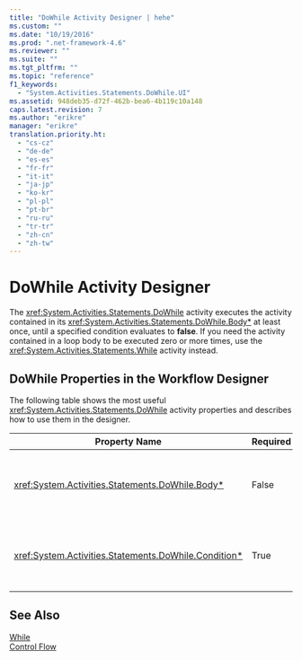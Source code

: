 ```yaml
---
title: "DoWhile Activity Designer | hehe"
ms.custom: ""
ms.date: "10/19/2016"
ms.prod: ".net-framework-4.6"
ms.reviewer: ""
ms.suite: ""
ms.tgt_pltfrm: ""
ms.topic: "reference"
f1_keywords: 
  - "System.Activities.Statements.DoWhile.UI"
ms.assetid: 948deb35-d72f-462b-bea6-4b119c10a148
caps.latest.revision: 7
ms.author: "erikre"
manager: "erikre"
translation.priority.ht: 
  - "cs-cz"
  - "de-de"
  - "es-es"
  - "fr-fr"
  - "it-it"
  - "ja-jp"
  - "ko-kr"
  - "pl-pl"
  - "pt-br"
  - "ru-ru"
  - "tr-tr"
  - "zh-cn"
  - "zh-tw"
---
```

# DoWhile Activity Designer
The <xref:System.Activities.Statements.DoWhile> activity executes the activity contained in its <xref:System.Activities.Statements.DoWhile.Body*> at least once, until a specified condition evaluates to **false**. If you need the activity contained in a loop body to be executed zero or more times, use the <xref:System.Activities.Statements.While> activity instead.  
  
## DoWhile Properties in the Workflow Designer  
 The following table shows the most useful <xref:System.Activities.Statements.DoWhile> activity properties and describes how to use them in the designer.  
  
|Property Name|Required|Usage|  
|-------------------|--------------|-----------|  
|<xref:System.Activities.Statements.DoWhile.Body*>|False|The activity to execute while the condition is **true**. To add the <xref:System.Activities.Statements.DoWhile.Body*> activity, drop an activity from the toolbox into the **Body** box on the **DoWhile** activity designer with hint text “Drop Activity Here”.|  
|<xref:System.Activities.Statements.DoWhile.Condition*>|True|The condition to evaluate after each iteration of the loop. To set the <xref:System.Activities.Statements.DoWhile.Condition*>, type a [!INCLUDE[vbprvb](../code-quality/includes/vbprvb_md.md)] expression in the **Condition** box on the **DoWhile** activity designer or in the property grid.|  
  
## See Also  
 [While](../workflow-designer/while-activity-designer.md)   
 [Control Flow](../workflow-designer/control-flow-activity-designers.md)